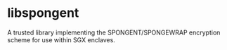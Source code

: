 # libspongent

A trusted library implementing the SPONGENT/SPONGEWRAP encryption scheme for
use within SGX enclaves.

